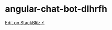 # angular-chat-bot-dlhrfh

[Edit on StackBlitz ⚡️](https://stackblitz.com/edit/angular-chat-bot-dlhrfh)